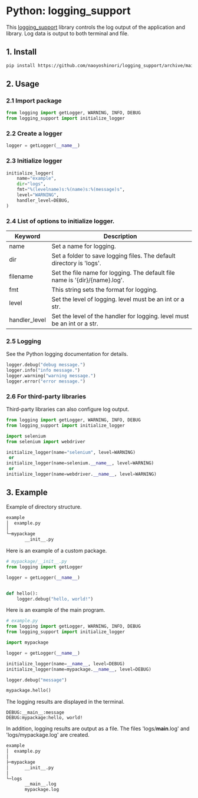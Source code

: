 # Python: logging_support

This [logging_support](https://github.com/naoyoshinori/logging_support) library controls the log output of the application and library. Log data is output to both terminal and file.

## 1. Install

```bash
pip install https://github.com/naoyoshinori/logging_support/archive/main.zi
```

## 2. Usage

### 2.1 Import package

```python
from logging import getLogger, WARNING, INFO, DEBUG
from logging_support import initialize_logger
```

### 2.2 Create a logger

```python
logger = getLogger(__name__)
```

### 2.3 Initialize logger

```python
initialize_logger(
    name="example",
    dir="logs",
    fmt="%(levelname)s:%(name)s:%(message)s",
    level="WARNING",
    handler_level=DEBUG,
)
```

### 2.4 List of options to initialize logger.

| Keyword | Description |
|---|---|
| name | Set a name for logging. |
| dir | Set a folder to save logging files. The default directory is 'logs'. |
| filename | Set the file name for logging. The default file name is '{dir}/{name}.log'. |
| fmt | This string sets the format for logging. |
| level | Set the level of logging. level must be an int or a str. |
| handler_level | Set the level of the handler for logging. level must be an int or a str. |

### 2.5 Logging

See the Python logging documentation for details.

```python
logger.debug("debug message.")
logger.info("info message.")
logger.warning("warning message.")
logger.error("error message.")
```

### 2.6 For third-party libraries

Third-party libraries can also configure log output.

```python
from logging import getLogger, WARNING, INFO, DEBUG
from logging_support import initialize_logger

import selenium
from selenium import webdriver

initialize_logger(name="selenium", level=WARNING)
 or
initialize_logger(name=selenium.__name__, level=WARNING)
 or
initialize_logger(name=webdriver.__name__, level=WARNING)
```

## 3. Example

Example of directory structure.

```bash
example
│  example.py
│  
└─mypackage
       __init__.py
```

Here is an example of a custom package.

```python:mypackage/__init__.py
# mypackage/__init__.py
from logging import getLogger

logger = getLogger(__name__)


def hello():
    logger.debug("hello, world!")
```

Here is an example of the main program.

```python:example.py
# example.py
from logging import getLogger, WARNING, INFO, DEBUG
from logging_support import initialize_logger

import mypackage

logger = getLogger(__name__)

initialize_logger(name=__name__, level=DEBUG)
initialize_logger(name=mypackage.__name__, level=DEBUG)

logger.debug("message")

mypackage.hello()
```

The logging results are displayed in the terminal. 

```
DEBUG:__main__:message
DEBUG:mypackage:hello, world!
```

In addition, logging results are output as a file. The files 'logs/__main__.log' and 'logs/mypackage.log' are created.

```bash
example
│  example.py
│  
├─mypackage
│      __init__.py
│      
└─logs
       __main__.log
       mypackage.log
```
